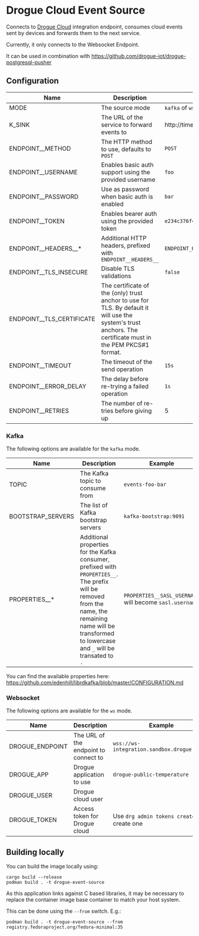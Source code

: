 # Drogue Cloud Event Source

Connects to [Drogue Cloud](https://github.com/drogue-iot/drogue-cloud) integration endpoint, consumes cloud events sent by devices and forwards them to the next service.

Currently, it only connects to the Websocket Endpoint.

It can be used in combination with https://github.com/drogue-iot/drogue-postgresql-pusher

## Configuration

| Name                      | Description                                                                                                                                                  | Example                          |
|---------------------------|--------------------------------------------------------------------------------------------------------------------------------------------------------------|----------------------------------|
| MODE                      | The source mode                                                                                                                                              | `kafka` of `ws`                  |
| K_SINK                    | The URL of the service to forward events to                                                                                                                  | http://timescaledb-pusher        |
| ENDPOINT__METHOD          | The HTTP method to use, defaults to `POST`                                                                                                                   | `POST`                           |
| ENDPOINT__USERNAME        | Enables basic auth support using the provided username                                                                                                       | `foo`                            |
| ENDPOINT__PASSWORD        | Use as password when basic auth is enabled                                                                                                                   | `bar`                            |
| ENDPOINT__TOKEN           | Enables bearer auth using the provided token                                                                                                                 | `e234c376f48e`                   |
| ENDPOINT__HEADERS__*      | Additional HTTP headers, prefixed with `ENDPOINT__HEADERS__`                                                                                                 | `ENDPOINT_HEADERS_AUTHORIZATION` |
| ENDPOINT__TLS_INSECURE    | Disable TLS validations                                                                                                                                      | `false`                          |
| ENDPOINT__TLS_CERTIFICATE | The certificate of the (only) trust anchor to use for TLS. By default it will use the system's trust anchors. The certificate must in the PEM PKCS#1 format. |                                  |
| ENDPOINT__TIMEOUT         | The timeout of the send operation                                                                                                                            | `15s`                            |
| ENDPOINT__ERROR_DELAY     | The delay before re-trying a failed operation                                                                                                                | `1s`                             |
| ENDPOINT__RETRIES         | The number of re-tries before giving up                                                                                                                      | 5                                |

### Kafka

The following options are available for the `kafka` mode.

| Name              | Description                                                                                                                                                                                                | Example                                                 |
|-------------------|------------------------------------------------------------------------------------------------------------------------------------------------------------------------------------------------------------|---------------------------------------------------------|
| TOPIC             | The Kafka topic to consume from                                                                                                                                                                            | `events-foo-bar`                                        |
| BOOTSTRAP_SERVERS | The list of Kafka bootstrap servers                                                                                                                                                                        | `kafka-bootstrap:9091`                                  |
| PROPERTIES__*     | Additional properties for the Kafka consumer, prefixed with `PROPERTIES__`. The prefix will be removed from the name, the remaining name will be transformed to lowercase and `_` will be transated to `.` | `PROPERTIES__SASL_USERNAME` will become `sasl.username` |  

You can find the available properties here: https://github.com/edenhill/librdkafka/blob/master/CONFIGURATION.md

### Websocket

The following options are available for the `ws` mode. 

| Name            | Description                           | Example                                     |
|-----------------|---------------------------------------|---------------------------------------------|
| DROGUE_ENDPOINT | The URL of the endpoint to connect to | `wss://ws-integration.sandbox.drogue.cloud` |
| DROGUE_APP      | Drogue application to use             | `drogue-public-temperature`                 |
| DROGUE_USER     | Drogue cloud user                     |                                             |
| DROGUE_TOKEN    | Access token for Drogue cloud         | Use `drg admin tokens create` to create one |

## Building locally

You can build the image locally using:

```shell
cargo build --release
podman build . -t drogue-event-source
```

As this application links against C based libraries, it may be necessary to replace the container image base
container to match your host system.

This can be done using the `--from` switch. E.g.:

```shell
podman build . -t drogue-event-source --from registry.fedoraproject.org/fedora-minimal:35
```
